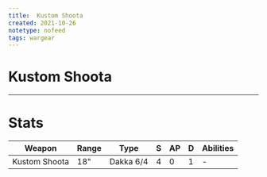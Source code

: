 ```yaml
---
title:  Kustom Shoota
created: 2021-10-26
notetype: nofeed
tags: wargear
---
```


# Kustom Shoota

---

# Stats

| Weapon        | Range | Type      | S   | AP  | D   | Abilities |
| ------------- | ----- | --------- | --- | --- | --- | --------- |
| Kustom Shoota | 18"   | Dakka 6/4 | 4   | 0   | 1   | -         | 